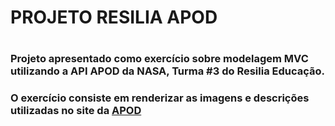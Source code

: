 <h1>PROJETO RESILIA APOD<h1>

<h3>Projeto apresentado como exercício sobre modelagem MVC utilizando a API APOD da NASA, Turma #3 do Resilia Educação.</h3>

<h3>O exercício consiste em renderizar as imagens e descrições utilizadas no site da <a href='https://apod.nasa.gov/apod/astropix.html'>APOD</a></h3>
